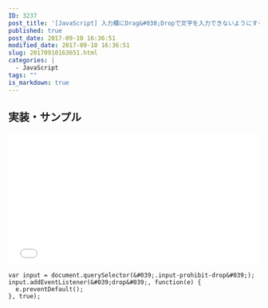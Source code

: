 ```yaml
---
ID: 3237
post_title: '[JavaScript] 入力欄にDrag&#038;Dropで文字を入力できないようにする方法'
published: true
post_date: 2017-09-10 16:36:51
modified_date: 2017-09-10 16:36:51
slug: 20170910163651.html
categories: |
  - JavaScript
tags: ""
is_markdown: true
---
```

<!--more-->
## 実装・サンプル

<iframe height='265' scrolling='no' title='Input that prohibited D&D' src='//codepen.io/hiro0218/embed/xmWjwr/?height=265&theme-id=light&default-tab=result' frameborder='no' allowtransparency='true' allowfullscreen='true' style='width: 100%;'>See the Pen <a href='https://codepen.io/hiro0218/pen/xmWjwr/'>Input that prohibited D&D</a> by hiro (<a href='https://codepen.io/hiro0218'>@hiro0218</a>) on <a href='https://codepen.io'>CodePen</a>.
</iframe>

```language-javascript
var input = document.querySelector(&#039;.input-prohibit-drop&#039;);
input.addEventListener(&#039;drop&#039;, function(e) {
  e.preventDefault();
}, true);
```